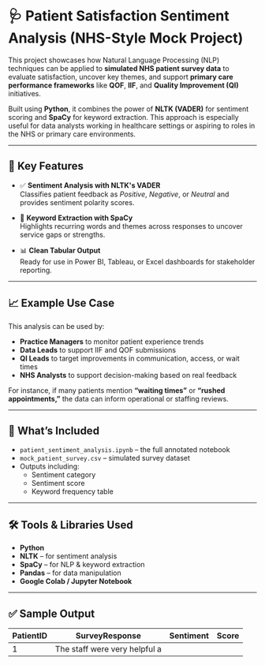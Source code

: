 # 🩺 Patient Satisfaction Sentiment Analysis (NHS-Style Mock Project)

This project showcases how Natural Language Processing (NLP) techniques can be applied to **simulated NHS patient survey data** to evaluate satisfaction, uncover key themes, and support **primary care performance frameworks** like **QOF**, **IIF**, and **Quality Improvement (QI)** initiatives.

Built using **Python**, it combines the power of **NLTK (VADER)** for sentiment scoring and **SpaCy** for keyword extraction. This approach is especially useful for data analysts working in healthcare settings or aspiring to roles in the NHS or primary care environments.

---

## 📌 Key Features

- ✅ **Sentiment Analysis with NLTK's VADER**  
  Classifies patient feedback as *Positive*, *Negative*, or *Neutral* and provides sentiment polarity scores.

- 🧠 **Keyword Extraction with SpaCy**  
  Highlights recurring words and themes across responses to uncover service gaps or strengths.

- 📊 **Clean Tabular Output**  
  Ready for use in Power BI, Tableau, or Excel dashboards for stakeholder reporting.

---

## 📈 Example Use Case

This analysis can be used by:

- **Practice Managers** to monitor patient experience trends  
- **Data Leads** to support IIF and QOF submissions  
- **QI Leads** to target improvements in communication, access, or wait times  
- **NHS Analysts** to support decision-making based on real feedback

For instance, if many patients mention **“waiting times”** or **“rushed appointments,”** the data can inform operational or staffing reviews.

---

## 📂 What’s Included

- `patient_sentiment_analysis.ipynb` – the full annotated notebook  
- `mock_patient_survey.csv` – simulated survey dataset  
- Outputs including:
  - Sentiment category
  - Sentiment score
  - Keyword frequency table

---

## 🛠 Tools & Libraries Used

- **Python**
- **NLTK** – for sentiment analysis  
- **SpaCy** – for NLP & keyword extraction  
- **Pandas** – for data manipulation  
- **Google Colab / Jupyter Notebook**

---

## ✅ Sample Output

| PatientID | SurveyResponse                                      | Sentiment | Score  |
|-----------|-----------------------------------------------------|-----------|--------|
| 1         | The staff were very helpful a
